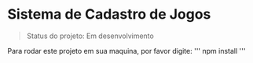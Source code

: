 <h1>Sistema de Cadastro de Jogos</h1>

> Status do projeto: Em desenvolvimento

Para rodar este projeto em sua maquina, por favor digite:
'''
npm install
'''
